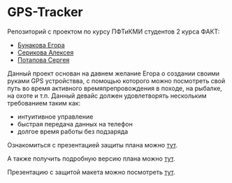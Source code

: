 # GPS-Tracker
Репозиторий с проектом по курсу ПФТиКМИ студентов 2 курса ФАКТ:
- [Бунакова Егора](https://vk.com/egobun)
- [Серикова Алексея](https://vk.com/lehand_man)
- [Потапова Сергея](https://vk.com/keys619)

Данный проект основан на давнем желание Егора о создании своими руками GPS устройствва, с помощью которого можно посмотреть свой путь во время активного времяпрепровождения в походе, на рыбалке, на охоте и т.п.
Данный девайс должен удовлетворять нескольким требованием таким как:
- интуитивное управление
- быстрая передача данных на телефон
- долгое время работы без подзаряда

Ознакомиться с презентацией защиты плана можно [тут](https://github.com/SerikovAleksey/GPS-Tracer/blob/main/GPS%20Tracer.pptx).

А также получить подробную версию плана можно [тут](https://github.com/SerikovAleksey/GPS-Tracer/blob/main/PLAN.md).

Презентацию с защитой макета можно посмотреть [тут](https://github.com/SerikovAleksey/GPS-Tracker/blob/main/maket_defence.pptx).
